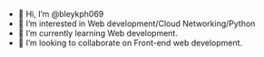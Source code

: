 - 👋 Hi, I’m @bleykph069
- 👀 I’m interested in Web development/Cloud Networking/Python 
- 🌱 I’m currently learning Web development.
- 💞️ I’m looking to collaborate on Front-end web development.

<!---
bleykph069/bleykph069 is a ✨ special ✨ repository because its `README.md` (this file) appears on your GitHub profile.
You can click the Preview link to take a look at your changes.
--->
